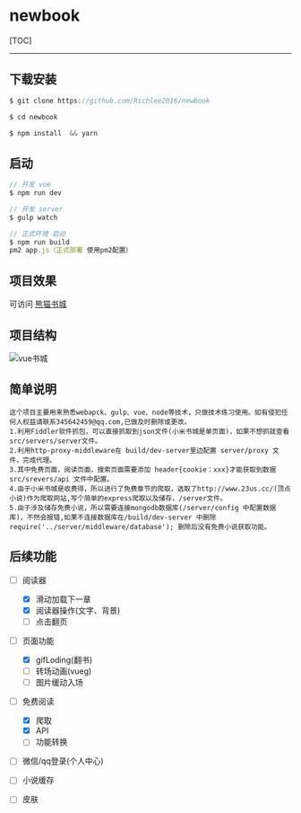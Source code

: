 # newbook
[TOC]

---

## 下载安装
```js
$ git clone https://github.com/Richlee2016/newbook

$ cd newbook

$ npm install  && yarn
```

## 启动
```js
// 开发 vue
$ npm run dev 

// 开发 server
$ gulp watch

// 正式环境 启动 
$ npm run build
pm2 app.js（正式部署 使用pm2配置）

```

## 项目效果

可访问 [熊猫书城](http://book.richfly.cn/#/) 

## 项目结构
![vue书城](http://or1v1p7wl.bkt.clouddn.com/vuebook.png)

## 简单说明
```
这个项目主要用来熟悉webapck、gulp、vue、node等技术，只做技术练习使用。如有侵犯任何人权益请联系345642459@qq.com,已做及时删除或更改。
1.利用Fiddler软件抓包，可以直接抓取到json文件(小米书城是单页面)，如果不想抓就查看src/servers/server文件。
2.利用http-proxy-middleware在 build/dev-server里边配置 server/proxy 文件，完成代理。
3.其中免费页面，阅读页面，搜索页面需要添加 header{cookie：xxx}才能获取到数据 src/srevers/api 文件中配置。
4.由于小米书城是收费得，所以进行了免费章节的爬取，选取了http://www.23us.cc/(顶点小说)作为爬取网站,写个简单的express爬取以及储存，/server文件。
5.由于涉及储存免费小说，所以需要连接mongodb数据库(/server/config 中配置数据库)，不然会报错,如果不连接数据库在/build/dev-server 中删除 require('../server/middleware/database'); 删除后没有免费小说获取功能。
```

## 后续功能

- [ ] 阅读器
     - [x] 滑动加载下一章
     - [x] 阅读器操作(文字、背景)
     - [ ] 点击翻页
- [ ] 页面功能
     - [x] gifLoding(翻书)
     - [ ] 转场动画(vueg)
     - [ ] 图片缓动入场
- [ ] 免费阅读
     - [x] 爬取
     - [x] API
     - [ ] 功能转换
- [ ] 微信/qq登录(个人中心)
- [ ] 小说缓存
- [ ] 皮肤





